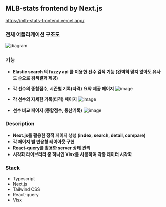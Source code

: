 ## MLB-stats frontend by Next.js

https://mlb-stats-frontend.vercel.app/


### 전체 어플리케이션 구조도

![diagram](https://user-images.githubusercontent.com/34852597/193076517-141717da-5656-41f7-adf1-b54768ecab72.png)

### 기능
- **Elastic search 의 fuzzy api 를 이용한 선수 검색 기능 (완벽히 맞지 않아도 유사도 순으로 검색결과 제공)**
- **각 선수의 종합점수, 시즌별 기록(타격) 요약 제공 페이지** 
![image](https://user-images.githubusercontent.com/34852597/193804601-7d644d00-7395-434f-9cd1-ca4bc81e723d.png)

- **각 선수의 자세한 기록(타격) 페이지**
![image](https://user-images.githubusercontent.com/34852597/193813415-bb090221-6078-4ea0-aece-4bb4e3f1a70a.png)

- **선수 비교 페이지 (종합점수, 통산기록)** 
![image](https://user-images.githubusercontent.com/34852597/193813647-c8cbe3f1-3415-4445-9cd5-ef4ab23a9a6c.png)

### Description 
- **Next.js를 활용한 정적 페이지 생성 (index, search, detail, compare)**
- **각 페이지 별 반응형 레이아웃 구현**
- **React-query를 활용한 server 상태 관리**
- **시각화 라이브러리 중 하나인 Visx를 사용하여 각종 데이터 시각화**


### Stack
- Typescript
- Next.js
- Tailwind CSS
- React-query
- Visx
